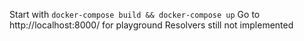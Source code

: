Start with `docker-compose build && docker-compose up`
Go to http://localhost:8000/ for playground
Resolvers still not implemented
